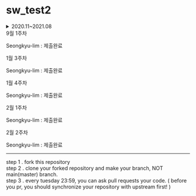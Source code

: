 # sw_test2
<details>
<summary>2020.11~2021.08</summary>
<div markdown="1">   
<br/>  
11월 3주차

Seongkyu-lim : 제출완료 mmkser10 : 미제출 suwan : 미제출

11월 4주차

Seongkyu-lim : 미제출 mmkser10 : 제출완료 suwan : 미제출

12월 1주차

Seongkyu-lim : 제출완료 mmkser10 : 미제출 suwan : 제출완료

12월 2주차

Seongkyu-lim : 제출완료 mmkser10 : 미제출 suwan : 미제출

12월 3주차

Seongkyu-lim : 제출완료 mmkser10 : 제출완료 suwan : 제출완료

12월 4주차

Seongkyu-lim : 제출완료 mmkser10 : 제출완료 suwan : 제출완료

2월 1주차

Seongkyu-lim : 제출완료

2월 2주차

Seongkyu-lim : 제출완료

3월 1주차

Seongkyu-lim : 제출완료 mmkser10 : 제출완료

3월 2주차

Seongkyu-lim : 제출완료 mmkser10 : 제출완료

3월 3주차

Seongkyu-lim : 제출완료 mmkser10 : 제출완료

3월 4주차

Seongkyu-lim : 제출완료 mmkser10 : 제출완료 suwan : 제출완료

3월 5주차

Seongkyu-lim : 제출완료 mmkser10 : 제출완료 suwan : 제출완료

4월 1주차

Seongkyu-lim : 제출완료 mmkser10 : 제출완료

4월 2주차

mmkser10 : 제출완료

4월 4주차

mmkser10 : 제출완료

5월 3주차

mmkser10 : 제출완료

6월 1주차

mmkser10 : 제출완료

6월 2주차

Seongkyu-lim : 제출완료

6월 4주차

Seongkyu-lim : 제출완료 mmkser10 : 제출완료

6월 5주차

mmkser10 : 제출완료

8월 2주차

Seongkyu-lim : 제출완료

8월 3주차

Seongkyu-lim : 제출완료

8월 4주차

Seongkyu-lim : 제출완료


</div>
</details>
9월 1주차

Seongkyu-lim : 제출완료

1월 3주차

Seongkyu-lim : 제출완료

1월 4주차

Seongkyu-lim : 제출완료

2월 1주차

Seongkyu-lim : 제출완료

2월 2주차

Seongkyu-lim : 제출완료

---

step 1 . fork this repository <br/>
step 2 . clone your forked repository and make your branch, NOT main(master) branch. <br/>
step 3 . every tuesday 23:59, you can ask pull requests your code. ( before you pr, you should synchronize your repository with upstream first! ) <br/>
